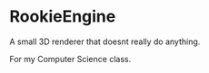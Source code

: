 # RookieEngine

A small 3D renderer that doesnt really do anything.

For my Computer Science class.

